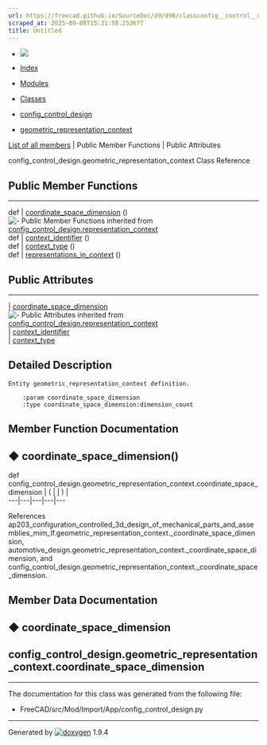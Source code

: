 ```yaml
---
url: https://freecad.github.io/SourceDoc/d9/d98/classconfig__control__design_1_1geometric__representation__context.html
scraped_at: 2025-09-08T15:21:58.253677
title: Untitled
---
```


  * [ ![](https://www.freecad.org/svg/logo-freecad.svg) ](https://freecadweb.org "FreeCAD")
  * [Index](../../index.html "Index")
  * [Modules](../../modules.html "Modules list")
  * [Classes](../../annotated.html "Annotated list")

  * [config_control_design](../../d4/d07/namespaceconfig__control__design.html)
  * [geometric_representation_context](../../d9/d98/classconfig__control__design_1_1geometric__representation__context.html)

[List of all members](../../d7/d98/classconfig__control__design_1_1geometric__representation__context-members.html) | Public Member Functions | Public Attributes

config_control_design.geometric_representation_context Class Reference

##  Public Member Functions  
  
---  
def | [coordinate_space_dimension](../../d9/d98/classconfig__control__design_1_1geometric__representation__context.html#aac641cad56897493c7f07d7b8749aa75) ()  
![-](../../closed.png) Public Member Functions inherited from
[config_control_design.representation_context](../../dd/db3/classconfig__control__design_1_1representation__context.html)  
def | [context_identifier](../../dd/db3/classconfig__control__design_1_1representation__context.html#a008cefbf7de7c1012a9f699432355162) ()  
def | [context_type](../../dd/db3/classconfig__control__design_1_1representation__context.html#a4088470117a04ca20cb3450d3f0d6b98) ()  
def | [representations_in_context](../../dd/db3/classconfig__control__design_1_1representation__context.html#a17a7d4365d087d7f4d82e3b652e4c274) ()  
  
##  Public Attributes  
  
---  
|
[coordinate_space_dimension](../../d9/d98/classconfig__control__design_1_1geometric__representation__context.html#ab00fdedfe56e09ae3620e3d1b727df7a)  
![-](../../closed.png) Public Attributes inherited from
[config_control_design.representation_context](../../dd/db3/classconfig__control__design_1_1representation__context.html)  
|
[context_identifier](../../dd/db3/classconfig__control__design_1_1representation__context.html#ad924cc99fa16fe58cf1c0baf52b7705d)  
|
[context_type](../../dd/db3/classconfig__control__design_1_1representation__context.html#ad1ebba5f69b709e17194056c71393a83)  
  
## Detailed Description

    
    
    Entity geometric_representation_context definition.
    
        :param coordinate_space_dimension
        :type coordinate_space_dimension:dimension_count

## Member Function Documentation

## ◆ coordinate_space_dimension()

def config_control_design.geometric_representation_context.coordinate_space_dimension  | ( | | ) |   
---|---|---|---|---  
  
References
ap203_configuration_controlled_3d_design_of_mechanical_parts_and_assemblies_mim_lf.geometric_representation_context._coordinate_space_dimension,
automotive_design.geometric_representation_context._coordinate_space_dimension,
and
config_control_design.geometric_representation_context._coordinate_space_dimension.

## Member Data Documentation

## ◆ coordinate_space_dimension

config_control_design.geometric_representation_context.coordinate_space_dimension  
---  
  
* * *

The documentation for this class was generated from the following file:

  * FreeCAD/src/Mod/Import/App/config_control_design.py

* * *

Generated by
[![doxygen](../../doxygen.svg)](https://www.doxygen.org/index.html) 1.9.4


